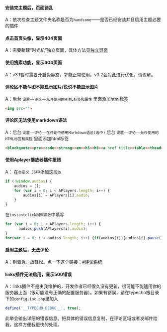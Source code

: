 #### 安装完主题后，页面错乱

A：依次检查主题文件夹名称是否为`handsome`——是否已经安装并且启用主题必要的插件


#### 点击首页头像，显示404页面

A：需要新建“时光机”独立页面，具体方法见[独立页面](/page)

#### 使用搜索功能，显示404页面

A：v3.1暂时需要开启伪静态，才能正常使用。v3.2会对此进行优化，请谅解。

#### 评论区不能斗图不能显示图片/说说不能显示图片

A：后台 `设置——评论——允许使用的HTML标签和属性` 里面添加html标签
```html
<img src="">
```

#### 评论区无法使用markdown语法

A：后台 `设置——评论——在评论中使用Markdown语法(选中)`
后台 `设置——评论——允许使用的HTML标签和属性` 里面添加html标签
```html
<blockquote><pre><code><strong><em><h5><h6><a href title><table><thead><tr><th><tbody><td>
```


#### 使用Aplayer播放器插件报错

A：
在`自定义 JS`中添加这段js
```javascript
if (!window.audios) {
    audios = [];
    for (var i = 0; i < APlayers.length; i++) {
        audios[i] = APlayers[i].audio;
    }
}
```
在`instantclick回调函数`中填写
```javascript
for (var i = 0; i < APlayers.length; i++) {
      audios.push(APlayers[i].audio);
}
for(var i = 0; i < audios.length; i++) {if(audios[i]){audios[i].pause()}};
```


#### 启用主题后，无法评论

A：别着急，放轻松。点一下这个链接：[#评论系统](/comment)



#### links插件无法启用，显示500错误

A：links插件不是由我维护的，开发作者已经很久没有更新，很可能不能适用你的服务器上面（很可能没有正确的配置服务器）。如果有错误，请在typecho根目录下的`config.inc.php`里加入
```php
define('__TYPECHO_DEBUG__', true);
```
此举会输出详细的错误信息。把具体的错误信息复制，在评论区域或者发邮件给我，这样方便我更快的处理。
